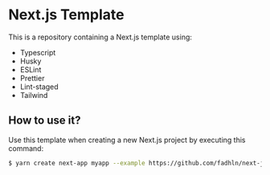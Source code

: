 # Next.js Template

This is a repository containing a Next.js template using:
- Typescript
- Husky
- ESLint
- Prettier
- Lint-staged
- Tailwind

## How to use it?

Use this template when creating a new Next.js project by executing this command:

```bash
$ yarn create next-app myapp --example https://github.com/fadhln/next-js-template-ts-eslint-prettier-tailwind
```

